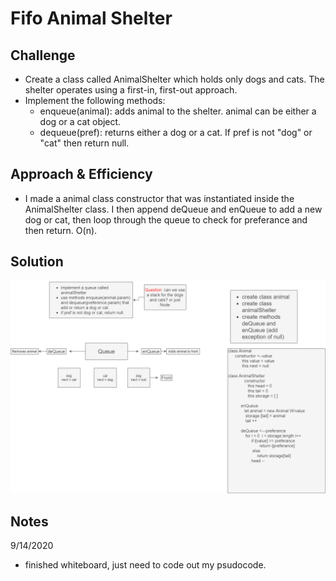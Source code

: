 # Fifo Animal Shelter
<!-- Short summary or background information -->

## Challenge
<!-- Description of the challenge -->
- Create a class called AnimalShelter which holds only dogs and cats. The shelter operates using a first-in, first-out approach.
 - Implement the following methods:
      - enqueue(animal): adds animal to the shelter. animal can be either a dog or a cat object.
      - dequeue(pref): returns either a dog or a cat. If pref is not "dog" or "cat" then return null.

## Approach & Efficiency
<!-- What approach did you take? Why? What is the Big O space/time for this approach? -->
- I made a animal class constructor that was instantiated inside the AnimalShelter class. I then append deQueue and enQueue to add a new dog or cat, then loop through the queue to check for preferance and then return. O(n). 



## Solution
<!-- Embedded whiteboard image -->


![Fifo Animal Shelter](animalShelter.png)

## Notes

9/14/2020 

- finished whiteboard, just need to code out my psudocode. 

